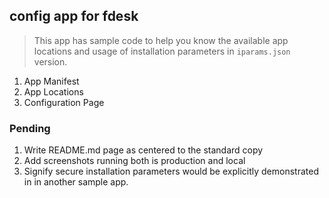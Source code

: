 ## config app for fdesk

> This app has sample code to help you know the available app locations and usage of installation parameters in `iparams.json` version.

<ol>
 <li>App Manifest</li>
 <li>App Locations</li>
 <li>Configuration Page</li>
</ol>

### Pending

1. Write README.md page as centered to the standard copy
2. Add screenshots running both is production and local
3. Signify secure installation parameters would be explicitly demonstrated in in another sample app.

